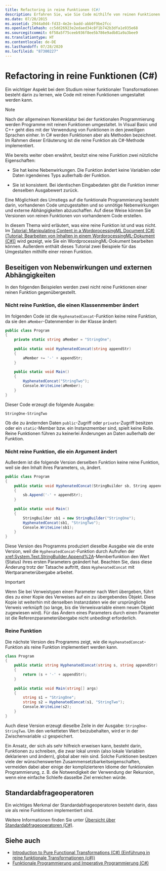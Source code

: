 ```yaml
---
title: Refactoring in reine Funktionen (C#)
description: Erfahren Sie, wie Sie Code mithilfe von reinen Funktionen umgestalten. Hier finden Sie Codebeispiele und zusätzliche verfügbare Ressourcen.
ms.date: 07/20/2015
ms.assetid: 2944a0d4-fd33-4e2e-badd-abb0f9be2fcc
ms.openlocfilehash: cc5dd26923e2edaed34c8f1b742b3dfa1e935e68
ms.sourcegitcommit: 6f58a5f75ceeb936f8ee5b786e9adb81a9a3bee9
ms.translationtype: HT
ms.contentlocale: de-DE
ms.lasthandoff: 07/28/2020
ms.locfileid: "87300227"
---
```

# <a name="refactoring-into-pure-functions-c"></a>Refactoring in reine Funktionen (C#)

Ein wichtiger Aspekt bei dem Studium reiner funktionaler Transformationen besteht darin zu lernen, wie Code mit reinen Funktionen umgestaltet werden kann.  
  
> [!NOTE]
> Nach der allgemeinen Nomenklatur bei der funktionalen Programmierung werden Programme mit reinen Funktionen umgestaltet. In Visual Basic und C++ geht dies mit der Verwendung von Funktionen in den jeweiligen Sprachen einher. In C# werden Funktionen aber als Methoden bezeichnet. Im Rahmen dieser Erläuterung ist die reine Funktion als C#-Methode implementiert.  
  
 Wie bereits weiter oben erwähnt, besitzt eine reine Funktion zwei nützliche Eigenschaften:  
  
- Sie hat keine Nebenwirkungen. Die Funktion ändert keine Variablen oder Daten irgendeines Typs außerhalb der Funktion.  
  
- Sie ist konsistent. Bei identischen Eingabedaten gibt die Funktion immer denselben Ausgabewert zurück.  
  
 Eine Möglichkeit des Umstiegs auf die funktionale Programmierung besteht darin, vorhandenen Code umzugestalten und so unnötige Nebenwirkungen und externe Abhängigkeiten abzuschaffen. Auf diese Weise können Sie Versionen von reinen Funktionen von vorhandenem Code erstellen.  
  
 In diesem Thema wird erläutert, was eine reine Funktion ist und was nicht. Im [Tutorial: Manipulating Content in a WordprocessingML Document (C#) (Tutorial: Bearbeiten von Inhalten in einem WordprocessingML-Dokument (C#))](./shape-of-wordprocessingml-documents.md) wird gezeigt, wie Sie ein WordprocessingML-Dokument bearbeiten können. Außerdem enthält dieses Tutorial zwei Beispiele für das Umgestalten mithilfe einer reinen Funktion.  
  
## <a name="eliminating-side-effects-and-external-dependencies"></a>Beseitigen von Nebenwirkungen und externen Abhängigkeiten  
 In den folgenden Beispielen werden zwei nicht reine Funktionen einer reinen Funktion gegenübergestellt.  
  
### <a name="non-pure-function-that-changes-a-class-member"></a>Nicht reine Funktion, die einen Klassenmember ändert  
 Im folgenden Code ist die `HyphenatedConcat`-Funktion keine reine Funktion, da sie den `aMember`-Datenmember in der Klasse ändert:  
  
```csharp  
public class Program  
{  
    private static string aMember = "StringOne";  
  
    public static void HyphenatedConcat(string appendStr)  
    {  
        aMember += '-' + appendStr;  
    }  
  
    public static void Main()  
    {  
        HyphenatedConcat("StringTwo");  
        Console.WriteLine(aMember);  
    }  
}  
```  
  
 Dieser Code erzeugt die folgende Ausgabe:  
  
```output  
StringOne-StringTwo  
```  
  
 Ob die zu ändernden Daten `public`-Zugriff oder `private`-Zugriff besitzen oder ein `static`-Member bzw. ein Instanzmember sind, spielt keine Rolle. Reine Funktionen führen zu keinerlei Änderungen an Daten außerhalb der Funktion.  
  
### <a name="non-pure-function-that-changes-an-argument"></a>Nicht reine Funktion, die ein Argument ändert  
 Außerdem ist die folgende Version derselben Funktion keine reine Funktion, weil sie den Inhalt ihres Parameters, `sb`, ändert.  
  
```csharp  
public class Program  
{  
    public static void HyphenatedConcat(StringBuilder sb, String appendStr)  
    {  
        sb.Append('-' + appendStr);  
    }  
  
    public static void Main()  
    {  
        StringBuilder sb1 = new StringBuilder("StringOne");  
        HyphenatedConcat(sb1, "StringTwo");  
        Console.WriteLine(sb1);  
    }  
}  
```  
  
 Diese Version des Programms produziert dieselbe Ausgabe wie die erste Version, weil die `HyphenatedConcat`-Funktion durch Aufrufen der <xref:System.Text.StringBuilder.Append%2A>-Memberfunktion den Wert (Status) ihres ersten Parameters geändert hat. Beachten Sie, dass diese Änderung trotz der Tatsache auftritt, dass `HyphenatedConcat` mit Wertparameterübergabe arbeitet.  
  
> [!IMPORTANT]
> Wenn Sie bei Verweistypen einen Parameter nach Wert übergeben, führt dies zu einer Kopie des Verweises auf ein zu übergebendes Objekt. Diese Kopie ist weiterhin mit denselben Instanzdaten wie der ursprüngliche Verweis verknüpft (so lange, bis die Verweisvariable einem neuen Objekt zugewiesen wird). Für das Ändern eines Parameters durch einen Parameter ist die Referenzparameterübergabe nicht unbedingt erforderlich.  
  
### <a name="pure-function"></a>Reine Funktion  
Die nächste Version des Programms zeigt, wie die `HyphenatedConcat`-Funktion als reine Funktion implementiert werden kann.  
  
```csharp  
class Program  
{  
    public static string HyphenatedConcat(string s, string appendStr)  
    {  
        return (s + '-' + appendStr);  
    }  
  
    public static void Main(string[] args)  
    {  
        string s1 = "StringOne";  
        string s2 = HyphenatedConcat(s1, "StringTwo");  
        Console.WriteLine(s2);  
    }  
}  
```  
  
 Auch diese Version erzeugt dieselbe Zeile in der Ausgabe: `StringOne-StringTwo`. Um den verketteten Wert beizubehalten, wird er in der Zwischenvariable `s2` gespeichert.  
  
 Ein Ansatz, der sich als sehr hilfreich erweisen kann, besteht darin, Funktionen zu schreiben, die zwar lokal unrein (also lokale Variablen deklarieren und ändern), global aber rein sind. Solche Funktionen besitzen viele der wünschenswerten Zusammensetzbarkeitseigenschaften, vermeiden dabei aber einige der komplizierteren Idiome der funktionalen Programmierung, z. B. die Notwendigkeit der Verwendung der Rekursion, wenn eine einfache Schleife dasselbe Ziel erreichen würde.  
  
## <a name="standard-query-operators"></a>Standardabfrageoperatoren  
 Ein wichtiges Merkmal der Standardabfrageoperatoren besteht darin, dass sie als reine Funktionen implementiert sind.  
  
 Weitere Informationen finden Sie unter [Übersicht über Standardabfrageoperatoren (C#)](./standard-query-operators-overview.md).  
  
## <a name="see-also"></a>Siehe auch

- [Introduction to Pure Functional Transformations (C#) (Einführung in reine funktionale Transformationen (c#))](./introduction-to-pure-functional-transformations.md)
- [Funktionale Programmierung und Imperative Programmierung (C#)](./functional-programming-vs-imperative-programming.md)
